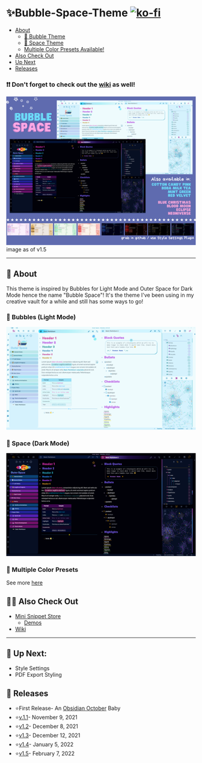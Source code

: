 # ✨Bubble-Space-Theme [![ko-fi](https://ko-fi.com/img/githubbutton_sm.svg)](https://ko-fi.com/Y8Y67VRU2)

- [About](https://github.com/Emrie-Candera/Bubble-Space-Theme#about)
	- [🔵 Bubble Theme](https://github.com/Emrie-Candera/Bubble-Space-Theme/blob/main/README.md#-bubbles-light-mode)
	- [🌌 Space Theme](https://github.com/Emrie-Candera/Bubble-Space-Theme/blob/main/README.md#-space-dark-mode)
	- [Multiple Color Presets Available!](https://github.com/Emrie-Candera/Bubble-Space-Theme/blob/main/README.md#-multiple-color-presets)
- [Also Check Out](https://github.com/Emrie-Candera/Bubble-Space-Theme/blob/main/README.md#-also-check-out)
- [Up Next](https://github.com/Emrie-Candera/Bubble-Space-Theme/blob/main/README.md#-up-next)
- [Releases](https://github.com/Emrie-Candera/Bubble-Space-Theme/blob/main/README.md#-releases)

### ❗❗ Don't forget to check out the [wiki](https://github.com/Emrie-Candera/Bubble-Space-Theme/wiki) as well!

<img src="https://github.com/Emrie-Candera/Bubble-Space-Theme/blob/main/images/Bubble%20Space%20v1.5.png?raw=true"></img>
image as of v1.5

---

## 📖 About
This theme is inspired by Bubbles for Light Mode and Outer Space for Dark Mode hence the name "Bubble Space"! It's the theme I've been using in my creative vault for a while and still has some ways to go! 

### 🔵 Bubbles (Light Mode)
![](https://github.com/Emrie-Candera/Bubble-Space-Theme/blob/main/images/Bubble%20v1.5.png)

### 🌌 Space (Dark Mode)
![](https://github.com/Emrie-Candera/Bubble-Space-Theme/blob/main/images/Space%20v1.5.png?raw=true)

### 🎨 Multiple Color Presets
See more [here](https://github.com/Emrie-Candera/Bubble-Space-Theme/wiki/Bubble-Space-Color-Presets)

## 🐱‍🚀 Also Check Out
- [Mini Snippet Store](https://github.com/Emrie-Candera/Bubble-Space-Theme/tree/main/Mini%20Snippet%20Store)
   - [Demos](https://github.com/Emrie-Candera/Bubble-Space-Theme/wiki/Mini-Snippet-Store-(Demos))
- [Wiki](https://github.com/Emrie-Candera/Bubble-Space-Theme/wiki)

---

## 🚀 Up Next: 
- Style Settings 
- PDF Export Styling

## 🚀 Releases
* ⭐First Release- An [Obsidian October](https://forum.obsidian.md/t/obsidian-october-2021-winners-results/27972) Baby
* ⭐[v.1.1](https://github.com/Emrie-Candera/Bubble-Space-Theme/releases/tag/v1.1)- November 9, 2021
* ⭐[v1.2](https://github.com/Emrie-Candera/Bubble-Space-Theme/releases/tag/v1.2)- December 8, 2021
* ⭐[v1.3](https://github.com/Emrie-Candera/Bubble-Space-Theme/releases/tag/v1.3)- December 12, 2021
* ⭐[v1.4](https://github.com/Emrie-Candera/Bubble-Space-Theme/releases/tag/v1.4)- January 5, 2022
* ⭐[v1.5](https://github.com/Emrie-Candera/Bubble-Space-Theme/releases/tag/v1.5)- February 7, 2022

